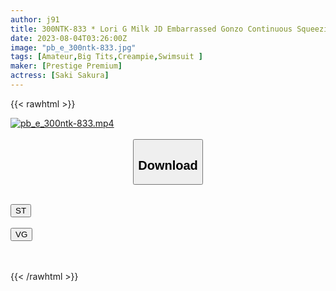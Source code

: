```yaml
---
author: j91
title: 300NTK-833 * Lori G Milk JD Embarrassed Gonzo Continuous Squeezing * [Swimsuit Hame JD! ! Erotic Whip Body Great Ascension! ! ] [From The Start Of Shyness Sex … Muchimuchi Binkan Constitution Awakening! ! ] [Pink Nipples Are A Forbidden Taste! ? The First Experience Of Echiechi Gonzo Of A Legal L**i Beautiful Girl! ! ] Proposal To Take A No-Good By Breaking Down The Rut! ! Echiechi L****a Busty JD Who Is Shy And Ok! ! The Last Is A Solid Cleaning Blow Job! ! [Gonzo Got It 25] (Saki Sakura)
date: 2023-08-04T03:26:00Z
image: "pb_e_300ntk-833.jpg"
tags: [Amateur,Big Tits,Creampie,Swimsuit ]
maker: [Prestige Premium]
actress: [Saki Sakura]
---
```



{{< rawhtml >}}

<div class="video" data-videoid="brLRKG6BgLUPAaB">
    <a href="javascript:;">
        <img src="https://my.j91.asia/posts/pb_e_300ntk-833/pb_e_300ntk-833.jpg" width="WIDTH" height="HEIGHT" alt="pb_e_300ntk-833.mp4" loading="lazy">
    </a>
</div>

<script type="text/javascript" src="https://j91.asia/asset/on-demand-st.js"></script>

<br>
  <link rel="stylesheet" href="https://j91.asia/asset/bs5.css">
  
  <center>
  <button class="btn btn-primary" type="button" data-bs-toggle="collapse" data-bs-target=".multi-collapse" aria-expanded="false" aria-controls="multiCollapseExample1 multiCollapseExample2"><h2>Download</h2></button></center>
</p>
<div class="row">
  <div class="col">
    <div class="collapse multi-collapse" id="multiCollapseExample1">
      <div class="card card-body">
	      	      <br>
<div class="buttons">  
<a href="https://streamtape.to/v/brLRKG6BgLUPAaB"><button class="btn-hover color-3"><i class="fa fa-download"></i> ST</button></a></div>
    </div>
  </div>
</div>
  <div class="col">
    <div class="collapse multi-collapse" id="multiCollapseExample2">
      <div class="card card-body">
	      <br>
<div class="buttons">
    <a href="https://vgembed.com/v/8ozgENXdpG5mjAy"><button class="btn-hover color-9"><i class="fa fa-download"></i> VG</button></a></div>
<br><br>
      </div>
    </div>
  </div>
</div>

{{< /rawhtml >}}